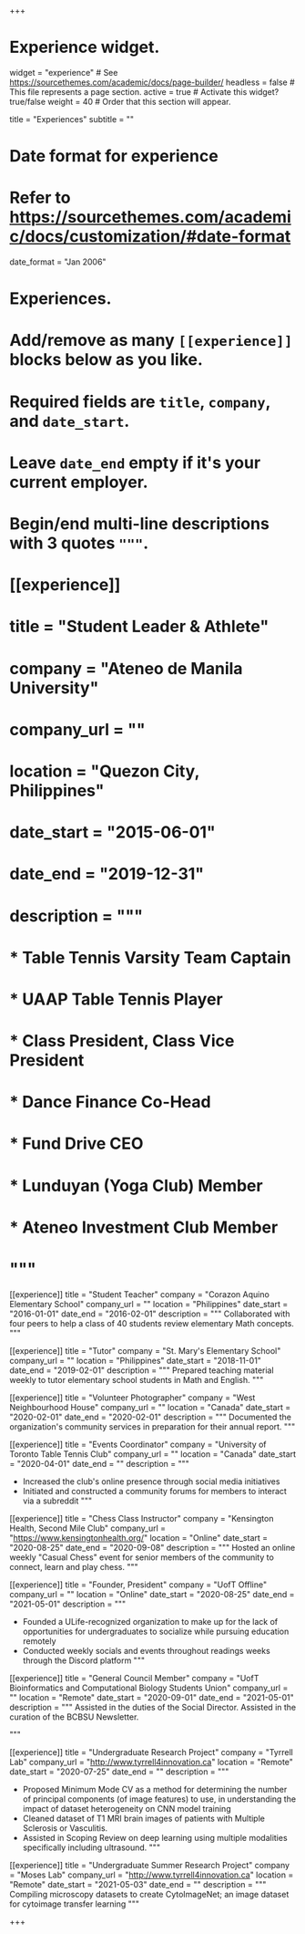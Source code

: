 +++
# Experience widget.
widget = "experience"  # See https://sourcethemes.com/academic/docs/page-builder/
headless = false  # This file represents a page section.
active = true  # Activate this widget? true/false
weight = 40  # Order that this section will appear.

title = "Experiences"
subtitle = ""

# Date format for experience
#   Refer to https://sourcethemes.com/academic/docs/customization/#date-format
date_format = "Jan 2006"

# Experiences.
#   Add/remove as many `[[experience]]` blocks below as you like.
#   Required fields are `title`, `company`, and `date_start`.
#   Leave `date_end` empty if it's your current employer.
#   Begin/end multi-line descriptions with 3 quotes `"""`.

# [[experience]]
#   title = "Student Leader & Athlete"
#   company = "Ateneo de Manila University"
#   company_url = ""
#   location = "Quezon City, Philippines"
#   date_start = "2015-06-01"
#   date_end = "2019-12-31"
#   description = """
#   * Table Tennis Varsity Team Captain
#   * UAAP Table Tennis Player
#   * Class President, Class Vice President
#   * Dance Finance Co-Head
#   * Fund Drive CEO
#   * Lunduyan (Yoga Club) Member
#   * Ateneo Investment Club Member
#   """

[[experience]]
  title = "Student Teacher"
  company = "Corazon Aquino Elementary School"
  company_url = ""
  location = "Philippines"
  date_start = "2016-01-01"
  date_end = "2016-02-01"
  description = """
  Collaborated with four peers to help a class of 40 students review elementary Math concepts.
  """

[[experience]]
  title = "Tutor"
  company = "St. Mary's Elementary School"
  company_url = ""
  location = "Philippines"
  date_start = "2018-11-01"
  date_end = "2019-02-01"
  description = """
  Prepared teaching material weekly to tutor elementary school students in Math and English.
  """

[[experience]]
  title = "Volunteer Photographer"
  company = "West Neighbourhood House"
  company_url = ""
  location = "Canada"
  date_start = "2020-02-01"
  date_end = "2020-02-01"
  description = """
  Documented the organization's community services in preparation for their annual report.
  """

[[experience]]
  title = "Events Coordinator"
  company = "University of Toronto Table Tennis Club"
  company_url = ""
  location = "Canada"
  date_start = "2020-04-01"
  date_end = ""
  description = """
  * Increased the club's online presence through social media initiatives
  * Initiated and constructed a community forums for members to interact via a subreddit
  """
  
[[experience]]
  title = "Chess Class Instructor"
  company = "Kensington Health, Second Mile Club"
  company_url = "https://www.kensingtonhealth.org/"
  location = "Online"
  date_start = "2020-08-25"
  date_end = "2020-09-08"
  description = """
  Hosted an online weekly "Casual Chess" event for senior members of the community to connect, learn and play chess.
  """
  
  
[[experience]]
  title = "Founder, President"
  company = "UofT Offline"
  company_url = ""
  location = "Online"
  date_start = "2020-08-25"
  date_end = "2021-05-01"
  description = """
* Founded a ULife-recognized organization to make up for the lack of opportunities for undergraduates to socialize while pursuing education remotely 
* Conducted weekly socials and events throughout readings weeks through the Discord platform
  """


[[experience]]
  title = "General Council Member"
  company = "UofT Bioinformatics and Computational Biology Students Union"
  company_url = ""
  location = "Remote"
  date_start = "2020-09-01"
  date_end = "2021-05-01"
  description = """
  Assisted in the duties of the Social Director. Assisted in the curation of the BCBSU Newsletter.

  """
  
  
[[experience]]
  title = "Undergraduate Research Project"
  company = "Tyrrell Lab"
  company_url = "http://www.tyrrell4innovation.ca"
  location = "Remote"
  date_start = "2020-07-25"
  date_end = ""
  description = """
* Proposed Minimum Mode CV as a method for determining the number of principal components (of image features) to use, in understanding the impact of dataset heterogeneity on CNN model training
* Cleaned dataset of T1 MRI brain images of patients with Multiple Sclerosis or Vasculitis.
* Assisted in Scoping Review on deep learning using multiple modalities specifically including ultrasound.
  """


[[experience]]
  title = "Undergraduate Summer Research Project"
  company = "Moses Lab"
  company_url = "http://www.tyrrell4innovation.ca"
  location = "Remote"
  date_start = "2021-05-03"
  date_end = ""
  description = """
  Compiling microscopy datasets to create CytoImageNet; an image dataset for cytoimage transfer learning
  """
  
+++